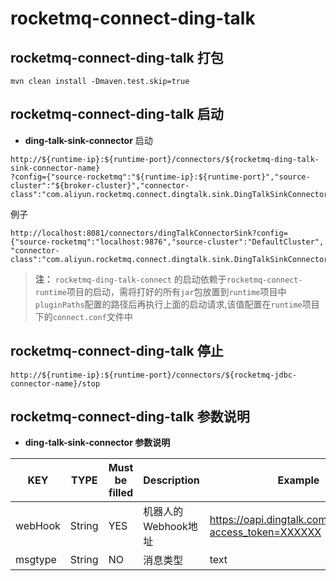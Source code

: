 # rocketmq-connect-ding-talk

## rocketmq-connect-ding-talk 打包
```
mvn clean install -Dmaven.test.skip=true
```

## rocketmq-connect-ding-talk 启动

* **ding-talk-sink-connector** 启动

```
http://${runtime-ip}:${runtime-port}/connectors/${rocketmq-ding-talk-sink-connector-name}
?config={"source-rocketmq":"${runtime-ip}:${runtime-port}","source-cluster":"${broker-cluster}","connector-class":"com.aliyun.rocketmq.connect.dingtalk.sink.DingTalkSinkConnector",“webHook”:"${webHook}",msgtype”:"${msgtype}"}
```

例子 
```
http://localhost:8081/connectors/dingTalkConnectorSink?config={"source-rocketmq":"localhost:9876","source-cluster":"DefaultCluster",
"connector-class":"com.aliyun.rocketmq.connect.dingtalk.sink.DingTalkSinkConnector","webHook":"192.168.1.2","msgtype":"text"}
```

>**注：** `rocketmq-ding-talk-connect` 的启动依赖于`rocketmq-connect-runtime`项目的启动，需将打好的所有`jar`包放置到`runtime`项目中`pluginPaths`配置的路径后再执行上面的启动请求,该值配置在`runtime`项目下的`connect.conf`文件中

## rocketmq-connect-ding-talk 停止

```
http://${runtime-ip}:${runtime-port}/connectors/${rocketmq-jdbc-connector-name}/stop
```

## rocketmq-connect-ding-talk 参数说明
* **ding-talk-sink-connector 参数说明**

|         KEY            |  TYPE   | Must be filled | Description   | Example  
|------------------------|---------|----------------|---------------|----------|
|webHook                   | String  | YES            | 机器人的Webhook地址 | https://oapi.dingtalk.com/robot/send?access_token=XXXXXX |
|msgtype                  | String  | NO             | 消息类型 | text     |

